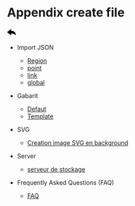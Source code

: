 # Appendix create file

[![](../../screenshots/other/Go-back.png)](../../README.md)

- Import JSON

  - [Region](import-region.md)
  - [point](import-point.md)
  - [link](import-links.md)
  - [global](import-global.md)

- Gabarit

  - [Defaut](gabarit-default.md)
  - [Template](gabarit-template.md)

- SVG

  - [Creation image SVG en background](svg.md)

- Server

  - [serveur de stockage](server.md)

- Frequently Asked Questions (FAQ)

  - [FAQ](faq.md)
